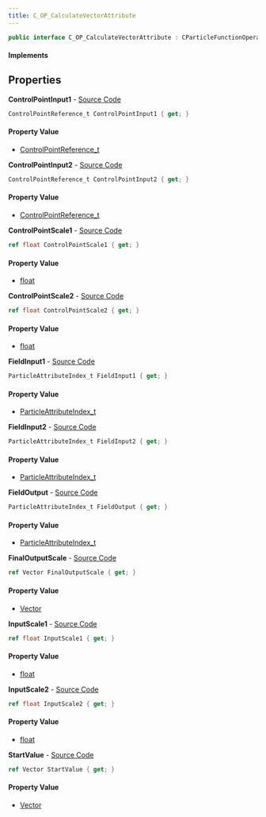 ```yaml
---
title: C_OP_CalculateVectorAttribute
---
```


```csharp
public interface C_OP_CalculateVectorAttribute : CParticleFunctionOperator, CParticleFunction, ISchemaClass<CParticleFunction>, ISchemaClass<CParticleFunctionOperator>, ISchemaClass<C_OP_CalculateVectorAttribute>, ISchemaField, ISchemaClass, INativeHandle
```

#### Implements

## Properties

**ControlPointInput1** - [Source Code](https://github.com/swiftly-solution/swiftlys2/blob/main/managed/src/SwiftlyS2.Generated/Schemas/Interfaces/C_OP_CalculateVectorAttribute.cs#L26)

```csharp
ControlPointReference_t ControlPointInput1 { get; }
```

#### Property Value

- [ControlPointReference_t](/docs/api/shared/schemadefinitions/controlpointreference_t)

**ControlPointInput2** - [Source Code](https://github.com/swiftly-solution/swiftlys2/blob/main/managed/src/SwiftlyS2.Generated/Schemas/Interfaces/C_OP_CalculateVectorAttribute.cs#L30)

```csharp
ControlPointReference_t ControlPointInput2 { get; }
```

#### Property Value

- [ControlPointReference_t](/docs/api/shared/schemadefinitions/controlpointreference_t)

**ControlPointScale1** - [Source Code](https://github.com/swiftly-solution/swiftlys2/blob/main/managed/src/SwiftlyS2.Generated/Schemas/Interfaces/C_OP_CalculateVectorAttribute.cs#L28)

```csharp
ref float ControlPointScale1 { get; }
```

#### Property Value

- [float](https://learn.microsoft.com/dotnet/api/system.single)

**ControlPointScale2** - [Source Code](https://github.com/swiftly-solution/swiftlys2/blob/main/managed/src/SwiftlyS2.Generated/Schemas/Interfaces/C_OP_CalculateVectorAttribute.cs#L32)

```csharp
ref float ControlPointScale2 { get; }
```

#### Property Value

- [float](https://learn.microsoft.com/dotnet/api/system.single)

**FieldInput1** - [Source Code](https://github.com/swiftly-solution/swiftlys2/blob/main/managed/src/SwiftlyS2.Generated/Schemas/Interfaces/C_OP_CalculateVectorAttribute.cs#L18)

```csharp
ParticleAttributeIndex_t FieldInput1 { get; }
```

#### Property Value

- [ParticleAttributeIndex_t](/docs/api/shared/schemadefinitions/particleattributeindex_t)

**FieldInput2** - [Source Code](https://github.com/swiftly-solution/swiftlys2/blob/main/managed/src/SwiftlyS2.Generated/Schemas/Interfaces/C_OP_CalculateVectorAttribute.cs#L22)

```csharp
ParticleAttributeIndex_t FieldInput2 { get; }
```

#### Property Value

- [ParticleAttributeIndex_t](/docs/api/shared/schemadefinitions/particleattributeindex_t)

**FieldOutput** - [Source Code](https://github.com/swiftly-solution/swiftlys2/blob/main/managed/src/SwiftlyS2.Generated/Schemas/Interfaces/C_OP_CalculateVectorAttribute.cs#L34)

```csharp
ParticleAttributeIndex_t FieldOutput { get; }
```

#### Property Value

- [ParticleAttributeIndex_t](/docs/api/shared/schemadefinitions/particleattributeindex_t)

**FinalOutputScale** - [Source Code](https://github.com/swiftly-solution/swiftlys2/blob/main/managed/src/SwiftlyS2.Generated/Schemas/Interfaces/C_OP_CalculateVectorAttribute.cs#L36)

```csharp
ref Vector FinalOutputScale { get; }
```

#### Property Value

- [Vector](/docs/api/shared/natives/vector)

**InputScale1** - [Source Code](https://github.com/swiftly-solution/swiftlys2/blob/main/managed/src/SwiftlyS2.Generated/Schemas/Interfaces/C_OP_CalculateVectorAttribute.cs#L20)

```csharp
ref float InputScale1 { get; }
```

#### Property Value

- [float](https://learn.microsoft.com/dotnet/api/system.single)

**InputScale2** - [Source Code](https://github.com/swiftly-solution/swiftlys2/blob/main/managed/src/SwiftlyS2.Generated/Schemas/Interfaces/C_OP_CalculateVectorAttribute.cs#L24)

```csharp
ref float InputScale2 { get; }
```

#### Property Value

- [float](https://learn.microsoft.com/dotnet/api/system.single)

**StartValue** - [Source Code](https://github.com/swiftly-solution/swiftlys2/blob/main/managed/src/SwiftlyS2.Generated/Schemas/Interfaces/C_OP_CalculateVectorAttribute.cs#L16)

```csharp
ref Vector StartValue { get; }
```

#### Property Value

- [Vector](/docs/api/shared/natives/vector)

